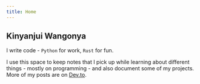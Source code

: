 ```yaml
---
title: Home
---
```


## Kinyanjui Wangonya

I write code - `Python` for work, `Rust` for fun.

I use this space to keep notes that I pick up while learning about different things - mostly on programming - and also document some of my projects. More of my posts are on [Dev.to](https://dev.to/wangonya).

<div class="social-links">
    <a href="mailto:kwangonya@gmail.com" title="Email">
        <i class="icon-mail-alt silver-link"></i>
    </a>
    <a href="https://github.com/wangonya" title="Github" target="_blank" rel="noreferrer">
        <i class="icon-github-circled-1 silver-link"></i>
    </a>
    <a href="https://www.linkedin.com/in/wangonya/" title="LinkedIn" target="_blank" rel="noreferrer">
        <i class="icon-linkedin silver-link"></i>
    </a>
</div>
